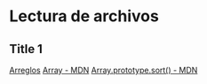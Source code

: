 # Lectura de archivos

## Title 1
 [Arreglos](https://curriculum.laboratoria.la/es/topics/javascript/04-arrays)
 [Array - MDN](https://developer.mozilla.org/es/docs/Web/JavaScript/Reference/Global_Objects/Array/)
[Array.prototype.sort() - MDN](https://developer.mozilla.org/es/docs/Web/JavaScript/Reference/Global_Objects/Array/sort)
